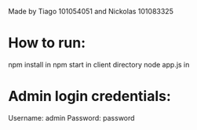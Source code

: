 Made by Tiago 101054051 and Nickolas 101083325

# How to run:
npm install in 
npm start in client directory
node app.js in 

# Admin login credentials:
Username: admin
Password: password
